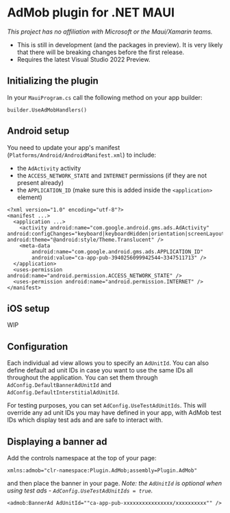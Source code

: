 # AdMob plugin for .NET MAUI

*This project has no affiliation with Microsoft or the Maui/Xamarin teams.*

* This is still in development (and the packages in preview). It is very likely that there will be breaking changes before the first release.
* Requires the latest Visual Studio 2022 Preview. 

## Initializing the plugin

In your `MauiProgram.cs` call the following method on your app builder:

```
builder.UseAdMobHandlers()
```

## Android setup

You need to update your app's manifest (`Platforms/Android/AndroidManifest.xml`) to include:
- the `AdActivity` activity
- the `ACCESS_NETWORK_STATE` and `INTERNET` permissions (if they are not present already)
- the `APPLICATION_ID` (make sure this is added inside the `<application>` element)

```
<?xml version="1.0" encoding="utf-8"?>
<manifest ...>
  <application ...>
    <activity android:name="com.google.android.gms.ads.AdActivity" android:configChanges="keyboard|keyboardHidden|orientation|screenLayout|uiMode|screenSize|smallestScreenSize" android:theme="@android:style/Theme.Translucent" />
    <meta-data
    	android:name="com.google.android.gms.ads.APPLICATION_ID"
    	android:value="ca-app-pub-3940256099942544~3347511713" />
  </application>
  <uses-permission android:name="android.permission.ACCESS_NETWORK_STATE" />
  <uses-permission android:name="android.permission.INTERNET" />
</manifest>
```

## iOS setup

WIP

## Configuration

Each individual ad view allows you to specify an `AdUnitId`. 
You can also define default ad unit IDs in case you want to use the same IDs all throughout the application. You can set them through `AdConfig.DefaultBannerAdUnitId` and `AdConfig.DefaultInterstitialAdUnitId`.

For testing purposes, you can set `AdConfig.UseTestAdUnitIds`. This will override any ad unit IDs you may have defined in your app, with AdMob test IDs which display test ads and are safe to interact with.

## Displaying a banner ad

Add the controls namespace at the top of your page:

```
xmlns:admob="clr-namespace:Plugin.AdMob;assembly=Plugin.AdMob"
```

and then place the banner in your page. *Note: the `AdUnitId` is optional when using test ads - `AdConfig.UseTestAdUnitIds = true`.*

```
<admob:BannerAd AdUnitId=""ca-app-pub-xxxxxxxxxxxxxxxx/xxxxxxxxxx"" />
```
